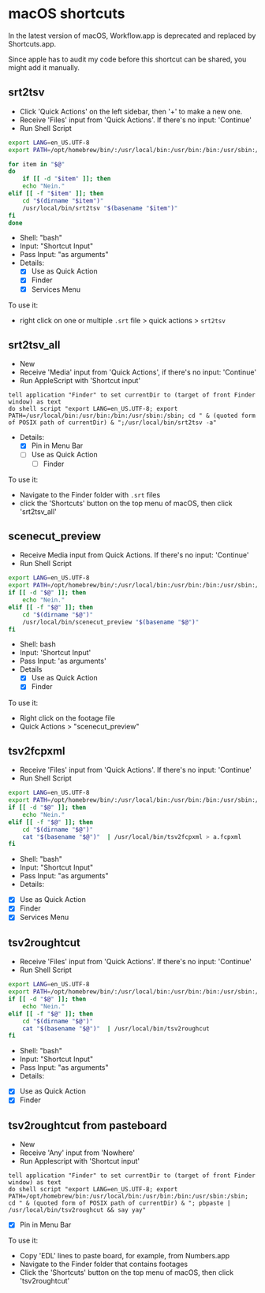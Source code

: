 # macOS shortcuts

In the latest version of macOS, Workflow.app is deprecated and replaced by Shortcuts.app.

Since apple has to audit my code before this shortcut can be shared, you might add it manually.


## srt2tsv
 - Click 'Quick Actions' on the left sidebar, then '+' to make a new one.
 - Receive 'Files' input from 'Quick Actions'.  If there's no input: 'Continue'
 - Run Shell Script

```bash
export LANG=en_US.UTF-8
export PATH=/opt/homebrew/bin/:/usr/local/bin:/usr/bin:/bin:/usr/sbin:/sbin

for item in "$@"
do
    if [[ -d "$item" ]]; then
	echo "Nein."
elif [[ -f "$item" ]]; then
    cd "$(dirname "$item")"
	/usr/local/bin/srt2tsv "$(basename "$item")"
fi
done
```

 - Shell: "bash"
 - Input: "Shortcut Input"
 - Pass Input: "as arguments"
 - Details:
   - [X] Use as Quick Action
    - [X] Finder
    - [X] Services Menu

To use it:
 - right click on one or multiple `.srt` file > quick actions > `srt2tsv`

## srt2tsv\_all

 - New
 - Receive 'Media' input from 'Quick Actions', if there's no input: 'Continue'
 - Run AppleScript with 'Shortcut input'

```applescript
tell application "Finder" to set currentDir to (target of front Finder window) as text
do shell script "export LANG=en_US.UTF-8; export PATH=/usr/local/bin:/usr/bin:/bin:/usr/sbin:/sbin; cd " & (quoted form of POSIX path of currentDir) & ";/usr/local/bin/srt2tsv -a"
```

 - Details:
    - [X] Pin in Menu Bar
    - [ ] Use as Quick Action
      - [ ] Finder

To use it:
 - Navigate to the Finder folder with `.srt` files
 - click the 'Shortcuts' button on the top menu of macOS, then click 'srt2tsv\_all'

## scenecut\_preview

 - Receive Media input from Quick Actions. If there's no input: 'Continue'
 - Run Shell Script

```bash
export LANG=en_US.UTF-8
export PATH=/opt/homebrew/bin/:/usr/local/bin:/usr/bin:/bin:/usr/sbin:/sbin
if [[ -d "$@" ]]; then
	echo "Nein."
elif [[ -f "$@" ]]; then
    cd "$(dirname "$@")"
	/usr/local/bin/scenecut_preview "$(basename "$@")" 
fi
```
 - Shell: bash
 - Input: 'Shortcut Input'
 - Pass Input: 'as arguments'
 - Details
   - [X] Use as Quick Action
    - [X] Finder

To use it:
 - Right click on the footage file
 - Quick Actions > "scenecut\_preview"

## tsv2fcpxml 

 - Receive 'Files' input from 'Quick Actions'.  If there's no input: 'Continue'
 - Run Shell Script

```bash
export LANG=en_US.UTF-8
export PATH=/opt/homebrew/bin/:/usr/local/bin:/usr/bin:/bin:/usr/sbin:/sbin
if [[ -d "$@" ]]; then
	echo "Nein."
elif [[ -f "$@" ]]; then
    cd "$(dirname "$@")"
	cat "$(basename "$@")"  | /usr/local/bin/tsv2fcpxml > a.fcpxml
fi
```

 - Shell: "bash"
 - Input: "Shortcut Input"
 - Pass Input: "as arguments"
 - Details:
  - [X] Use as Quick Action
   - [X] Finder
   - [X] Services Menu

## tsv2roughtcut

 - Receive 'Files' input from 'Quick Actions'.  If there's no input: 'Continue'
 - Run Shell Script

```bash
export LANG=en_US.UTF-8
export PATH=/opt/homebrew/bin/:/usr/local/bin:/usr/bin:/bin:/usr/sbin:/sbin
if [[ -d "$@" ]]; then
	echo "Nein."
elif [[ -f "$@" ]]; then
    cd "$(dirname "$@")"
	cat "$(basename "$@")"  | /usr/local/bin/tsv2roughcut
fi
```
 - Shell: "bash"
 - Input: "Shortcut Input"
 - Pass Input: "as arguments"
 - Details:
  - [X] Use as Quick Action
   - [X] Finder
## tsv2roughtcut from pasteboard

 - New
 - Receive 'Any' input from 'Nowhere'
 - Run Applescript with 'Shortcut input'

```applescript
tell application "Finder" to set currentDir to (target of front Finder window) as text
do shell script "export LANG=en_US.UTF-8; export PATH=/opt/homebrew/bin:/usr/local/bin:/usr/bin:/bin:/usr/sbin:/sbin; cd " & (quoted form of POSIX path of currentDir) & "; pbpaste | /usr/local/bin/tsv2roughcut && say yay"
```

 - [X] Pin in Menu Bar

To use it:
 - Copy 'EDL' lines to paste board, for example, from Numbers.app
 - Navigate to the Finder folder that contains footages
 - Click the 'Shortcuts' button on the top menu of macOS, then click 'tsv2roughtcut'

